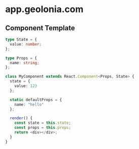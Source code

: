 # app.geolonia.com

## Component Template

```typescript
type State = {
  value: number;
};

type Props = {
  name: string;
};

class MyComponent extends React.Component<Props, State> {
  state = {
    value: 123
  };

  static defaultProps = {
    name: "hello"
  };

  render() {
    const state = this.state;
    const props = this.props;
    return <div></div>;
  }
}
```
